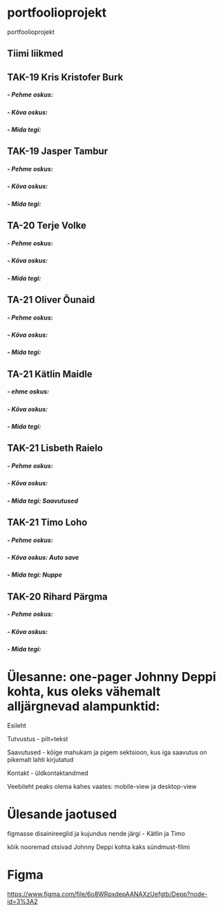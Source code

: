 # portfoolioprojekt
portfoolioprojekt

Tiimi liikmed
-------------
## TAK-19 Kris Kristofer Burk
##### - Pehme oskus: 
##### - Kõva oskus: 
##### - Mida tegi:

## TAK-19 Jasper Tambur
##### - Pehme oskus: 
##### - Kõva oskus: 
##### - Mida tegi:

## TA-20 Terje Volke
##### - Pehme oskus: 
##### - Kõva oskus: 
##### - Mida tegi:

## TA-21 Oliver Õunaid
##### - Pehme oskus: 
##### - Kõva oskus: 
##### - Mida tegi:

## TA-21 Kätlin Maidle 
##### - ehme oskus: 
##### - Kõva oskus: 
##### - Mida tegi:

## TAK-21 Lisbeth Raielo
##### - Pehme oskus: 
##### - Kõva oskus: 
##### - Mida tegi: Saavutused

## TAK-21 Timo Loho
##### - Pehme oskus: 
##### - Kõva oskus: Auto save
##### - Mida tegi: Nuppe

## TAK-20 Rihard Pärgma
##### - Pehme oskus: 
##### - Kõva oskus: 
##### - Mida tegi:

# Ülesanne: one-pager Johnny Deppi kohta, kus oleks vähemalt alljärgnevad alampunktid:
Esileht

Tutvustus - pilt+tekst

Saavutused - kõige mahukam ja pigem sektsioon, kus iga saavutus on pikemalt lahti kirjutatud

Kontakt - üldkontaktandmed

Veebileht peaks olema kahes vaates: mobile-view ja desktop-view

# Ülesande jaotused
figmasse disainireeglid ja kujundus nende järgi - Kätlin ja Timo

kõik nooremad otsivad Johnny Deppi kohta kaks sündmust-filmi

# Figma
https://www.figma.com/file/6o8WRpxdepAANAXzUefgtb/Depp?node-id=3%3A2



